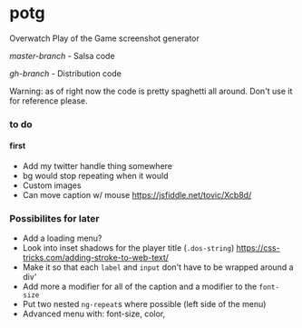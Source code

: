 # potg
Overwatch Play of the Game screenshot generator

*master-branch* - Salsa code

*gh-branch* - Distribution code

Warning: as of right now the code is pretty spaghetti all around. Don't use it for reference please.



### to do

#### first
* Add my twitter handle thing somewhere
* bg would stop repeating when it would
* Custom images
* Can move caption w/ mouse https://jsfiddle.net/tovic/Xcb8d/



### Possibilites for later
* Add a loading menu?
* Look into inset shadows for the player title (`.dos-string`) https://css-tricks.com/adding-stroke-to-web-text/
* Make it so that each `label` and `input` don't have to be wrapped around a div'
* Add more a modifier for all of the caption and a modifier to the `font-size`
* Put two nested `ng-repeat`s where possible (left side of the menu)
* Advanced menu with: font-size, color, 
